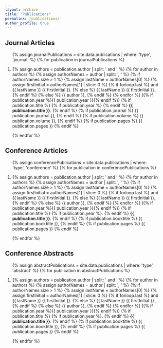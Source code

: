 ```yaml
---
layout: archive
title: "Publications"
permalink: /publications/
author_profile: true
---
```


<div class="publications-list">
  <h2>Journal Articles</h2>
  <ol>
    {% assign journalPublications = site.data.publications | where: 'type', 'journal' %}
    {% for publication in journalPublications %}
      <li>
        <p>
          {% assign authors = publication.author | split: ' and ' %}
          {% for author in authors %}
            {% assign authorNames = author | split: ', ' %}
            {% if authorNames.size > 1 %}
              {% assign lastName = authorNames[0] %}
              {% assign firstInitial = authorNames[1] | slice: 0 %}
              {% if forloop.last %}
                and {{ lastName }} {{ firstInitial }}.
              {% else %}
                {{ lastName }} {{ firstInitial }}.,
              {% endif %}
            {% else %}
              {{ author }},
            {% endif %}
          {% endfor %}
          ({% if publication.year %}{{ publication.year }}{% endif %})
          {% if publication.title %}
            {% if publication.year %} {% endif %}
            <strong>{{ publication.title }}</strong>.
          {% endif %}
          {% if publication.journal %}
            {{ publication.journal }},
          {% endif %}
          {% if publication.volume %}
            {{ publication.volume }},
          {% endif %}
          {% if publication.pages %}
            {{ publication.pages }}
          {% endif %}
        </p>
      </li>
    {% endfor %}
  </ol>
  
  <h2>Conference Articles</h2>
  <ol>
    {% assign conferencePublications = site.data.publications | where: 'type', 'conference' %}
    {% for publication in conferencePublications %}
      <li>
        <p>
          {% assign authors = publication.author | split: ' and ' %}
          {% for author in authors %}
            {% assign authorNames = author | split: ', ' %}
            {% if authorNames.size > 1 %}
              {% assign lastName = authorNames[0] %}
              {% assign firstInitial = authorNames[1] | slice: 0 %}
              {% if forloop.last %}
                and {{ lastName }} {{ firstInitial }}.
              {% else %}
                {{ lastName }} {{ firstInitial }}.,
              {% endif %}
            {% else %}
              {{ author }},
            {% endif %}
          {% endfor %}
          ({% if publication.year %}{{ publication.year }}{% endif %})
          {% if publication.title %}
            {% if publication.year %}. {% endif %}
            <strong>{{ publication.title }}</strong>.
          {% endif %}
          {% if publication.booktitle %}
            {{ publication.booktitle }},
          {% endif %}
          {% if publication.pages %}
            {{ publication.pages }}
          {% endif %}
        </p>
      </li>
    {% endfor %}
  </ol>

  <h2>Conference Abstracts</h2>
  <ol>
    {% assign abstractPublications = site.data.publications | where: 'type', 'abstract' %}
    {% for publication in abstractPublications %}
      <li>
        <p>
          {% assign authors = publication.author | split: ' and ' %}
          {% for author in authors %}
            {% assign authorNames = author | split: ', ' %}
            {% if authorNames.size > 1 %}
              {% assign lastName = authorNames[0] %}
              {% assign firstInitial = authorNames[1] | slice: 0 %}
              {% if forloop.last %}
                and {{ lastName }} {{ firstInitial }}.
              {% else %}
                {{ lastName }} {{ firstInitial }}.,
              {% endif %}
            {% else %}
              {{ author }},
            {% endif %}
          {% endfor %}
          ({% if publication.year %}{{ publication.year }}{% endif %})
          {% if publication.title %}
            {% if publication.year %}. {% endif %}
            <strong>{{ publication.title }}</strong>.
          {% endif %}
          {% if publication.booktitle %}
            {{ publication.booktitle }},
          {% endif %}
          {% if publication.pages %}
            {{ publication.pages }}
          {% endif %}
        </p>
      </li>
    {% endfor %}
  </ol>
</div>
